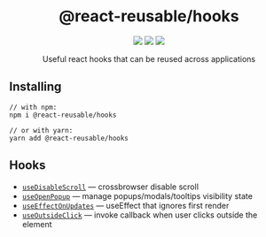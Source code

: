 <h1 align="center">@react-reusable/hooks</h1>
<p align="center">
  <img src="https://img.shields.io/github/languages/top/golubkov-p/react-reusable?style=flat-square"> <img src="https://img.shields.io/github/last-commit/golubkov-p/react-reusable?style=flat-square"> <img src="https://img.shields.io/npm/v/@react-reusable/hooks?style=flat-square">
</p>

<p align="center">Useful react hooks that can be reused across applications</p>

## Installing

```
// with npm:
npm i @react-reusable/hooks

// or with yarn:
yarn add @react-reusable/hooks
```

## Hooks

- [`useDisableScroll`](https://github.com/Golubkov-P/react-reusable/tree/main/packages/hooks/lib/useDisableScroll#readme) — crossbrowser disable scroll
- [`useOpenPopup`](https://github.com/Golubkov-P/react-reusable/tree/main/packages/hooks/lib/useOpenPopup#readme) — manage popups/modals/tooltips visibility state
- [`useEffectOnUpdates`](https://github.com/Golubkov-P/react-reusable/tree/main/packages/hooks/lib/useEffectOnUpdates#readme) — useEffect that ignores first render
- [`useOutsideClick`](https://github.com/Golubkov-P/react-reusable/tree/main/packages/hooks/lib/useOutsideClick#readme) — invoke callback when user clicks outside the element
